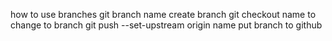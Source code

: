how to use branches
git branch name create branch
git checkout name to change to branch
git push --set-upstream origin name put branch to github
